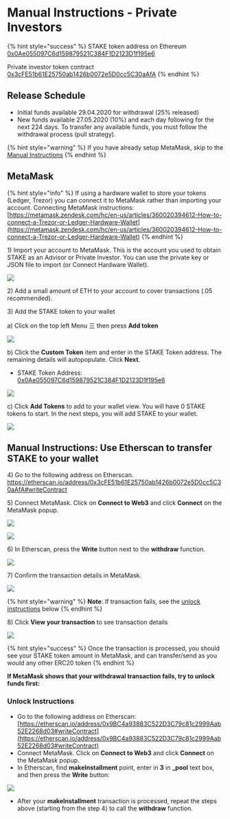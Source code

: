 # Manual Instructions - Private Investors

{% hint style="success" %}
STAKE token address on Ethereum [0x0Ae055097C6d159879521C384F1D2123D1f195e6](https://etherscan.io/token/0x0Ae055097C6d159879521C384F1D2123D1f195e6)

Private investor token contract\
[0x3cFE51b61E25750ab1426b0072e5D0cc5C30aAfA](https://etherscan.io/address/0x3cFE51b61E25750ab1426b0072e5D0cc5C30aAfA)
{% endhint %}

## Release Schedule

* Initial funds available 29.04.2020 for withdrawal (25% released)
* New funds available 27.05.2020 (10%) and each day following for the next 224 days. To transfer any available funds, you must follow the withdrawal process (pull strategy).

{% hint style="warning" %}
If you have already setup MetaMask, skip to the [Manual Instructions](https://www.xdaichain.com/for-stakers/stake-token/get-stake/manual-instruction-private-investors#manual-instructions-use-etherscan-to-transfer-stake-to-your-wallet)
{% endhint %}

## MetaMask

{% hint style="info" %}
If using a hardware wallet to store your tokens (Ledger, Trezor) you can connect it to MetaMask rather than importing your account.  Connecting MetaMask instructions: [https://metamask.zendesk.com/hc/en-us/articles/360020394612-How-to-connect-a-Trezor-or-Ledger-Hardware-Wallet](https://metamask.zendesk.com/hc/en-us/articles/360020394612-How-to-connect-a-Trezor-or-Ledger-Hardware-Wallet)
{% endhint %}

1\) Import your account to MetaMask. This is the account you used to obtain STAKE as an Advisor or Private Investor. You can use the private key or JSON file to import (or Connect Hardware Wallet).

![](<../../../../.gitbook/assets/MM1 (1).png>)

2\) Add a small amount of ETH to your account to cover transactions (.05 recommended).

3\) Add the STAKE token to your wallet

a) Click on the top left Menu 三  then press **Add token**

![](../../../../.gitbook/assets/mm1.png)

b)  Click the  **Custom Token** item and enter in the STAKE Token address. The remaining details will autopopulate. Click **Next**. &#x20;

* STAKE Token Address: [0x0Ae055097C6d159879521C384F1D2123D1f195e6](https://etherscan.io/token/0x0Ae055097C6d159879521C384F1D2123D1f195e6)

![](../../../../.gitbook/assets/mm2.png)

c) Click **Add Tokens** to add to your wallet view. You will have 0 STAKE tokens to start. In the next steps, you will add STAKE to your wallet.

![](<../../../../.gitbook/assets/mm3 (1).png>)

## Manual Instructions: Use Etherscan to transfer STAKE to your wallet

4\) Go to the following address on Etherscan.\
[https://etherscan.io/address/0x3cFE51b61E25750ab1426b0072e5D0cc5C30aAfA#writeContract ](https://etherscan.io/address/0x3cFE51b61E25750ab1426b0072e5D0cc5C30aAfA#writeContract)&#x20;

5\) Connect MetaMask. Click on **Connect to Web3** and click **Connect**  on the MetaMask popup.&#x20;

![](../../../../.gitbook/assets/contract1.png)

![](<../../../../.gitbook/assets/connect-2 (1).png>)

6\) In Etherscan, press the **Write** button next to the **withdraw** function.

![](../../../../.gitbook/assets/connect-3.png)

7\) Confirm the transaction details in MetaMask.

![](../../../../.gitbook/assets/mm-confirm.png)

{% hint style="warning" %}
**Note**: If transaction fails, see the [unlock instructions](broken-reference) below
{% endhint %}

8\) Click **View your transaction** to see transaction details

![](../../../../.gitbook/assets/connect-4.png)

{% hint style="success" %}
Once the transaction is processed, you should see your STAKE token amount in MetaMask, and can transfer/send as you would any other ERC20 token
{% endhint %}

**If MetaMask shows that your withdrawal transaction fails, try to unlock funds first:**

### **Unlock Instructions**

* Go to the following address on Etherscan: [https://etherscan.io/address/0x9BC4a93883C522D3C79c81c2999Aab52E2268d03#writeContract](https://etherscan.io/address/0x9BC4a93883C522D3C79c81c2999Aab52E2268d03#writeContract)
* Connect MetaMask. Click on **Connect to Web3** and click **Connect** on the MetaMask popup.
* In Etherscan, find **makeInstallment** point, enter in **3** in **\_pool** text box, and then press the **Write** button:

![](<../../../../.gitbook/assets/image (7).png>)

* After your **makeInstallment** transaction is processed, repeat the steps above (starting from the step 4) to call the **withdraw** function.
